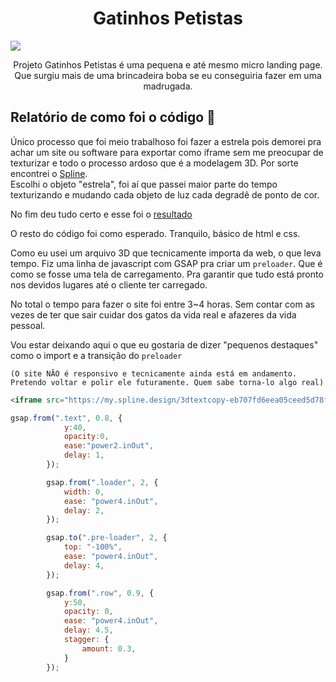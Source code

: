 <h1 align="center">Gatinhos Petistas</h1>

<img src="https://pbs.twimg.com/media/E4SMu0KWEBAwlJs?format=jpg&name=large">

<div class="section">
<p align="center">Projeto Gatinhos Petistas é uma pequena e até mesmo micro landing page. Que surgiu mais de uma brincadeira boba se eu conseguiria fazer em uma madrugada.</p>
</div>


## Relatório de como foi o código 🍜

Único processo que foi meio trabalhoso foi fazer a estrela pois demorei pra achar um site ou software para exportar como iframe sem me preocupar de texturizar e todo o processo ardoso que é a modelagem 3D. Por sorte encontrei o [Spline](https://spline.design/).  
Escolhi o objeto "estrela", foi aí que passei maior parte do tempo texturizando e mudando cada objeto de luz cada degradê de ponto de cor.

No fim deu tudo certo e esse foi o [resultado](https://my.spline.design/3dtextcopy-eb707fd6eea05ceed5d78f331048a25a/)

O resto do código foi como esperado. Tranquilo, básico de html e css.

Como eu usei um arquivo 3D que tecnicamente importa da web, o que leva tempo. Fiz uma linha de javascript com GSAP pra criar um ```preloader```. Que é como se fosse uma tela de carregamento. Pra garantir que tudo está pronto nos devidos lugares até o cliente ter carregado.

No total o tempo para fazer o site foi entre 3~4 horas. Sem contar com as vezes de ter que sair cuidar dos gatos da vida real e afazeres da vida pessoal.

Vou estar deixando aqui o que eu gostaria de dizer "pequenos destaques" como o import e a transição do ```preloader```

```(O site NÃO é responsivo e tecnicamente ainda está em andamento. Pretendo voltar e polir ele futuramente. Quem sabe torna-lo algo real)```

```html
<iframe src="https://my.spline.design/3dtextcopy-eb707fd6eea05ceed5d78f331048a25a/">

```

```js
gsap.from(".text", 0.8, {
            y:40,
            opacity:0,
            ease:"power2.inOut",
            delay: 1,
        });

        gsap.from(".loader", 2, {
            width: 0,
            ease: "power4.inOut",
            delay: 2,
        });

        gsap.to(".pre-loader", 2, {
            top: "-100%",
            ease: "power4.inOut",
            delay: 4,
        });

        gsap.from(".row", 0.9, {
            y:50,
            opacity: 0,
            ease: "power4.inOut",
            delay: 4.5,
            stagger: {
                amount: 0.3,
            }
        });
```
